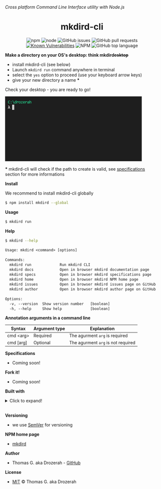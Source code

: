 _Cross platform Command Line Interface utility with Node.js_
<h1 align="center" style="border:none !important;">
  mkdird-cli
</h1>

<div align="center">

![npm](https://img.shields.io/npm/v/mkdird.svg?style=flat-square) ![node](https://img.shields.io/node/v/mkdird.svg?style=flat-square) ![GitHub issues](https://img.shields.io/github/issues/drozerah/mkdird-cli.svg?style=flat-square) ![GitHub pull requests](https://img.shields.io/github/issues-pr/drozerah/mkdird-cli.svg?style=flat-square) [![Known Vulnerabilities](https://snyk.io/test/github/Drozerah/mkdird-cli/badge.svg?style=flat-square)](https://snyk.io/test/github/Drozerah/mkdird-cli) ![NPM](https://img.shields.io/npm/l/mkdird.svg?style=flat-square) ![GitHub top language](https://img.shields.io/github/languages/top/drozerah/mkdird-cli.svg?style=flat-square) 

</div>

__Make a directory on your OS's desktop: think **mkdird**~~esktop~~__

- install mkdird-cli (see below)
- Launch `mkdird run` command anywhere in terminal
- select the `yes` option to proceed (use your keyboard arrow keys)
- give your new directory a name **\***

Check your desktop - you are ready to go!


![mkdird image](https://raw.githubusercontent.com/Drozerah/MyGitHubStorage/master/img/mkdird-cli/mkdird-cli.gif)

**\*** mkdird-cli will check if the path to create is valid, see [specifications](#specs) section for more informations

__Install__

We recommend to install mkdird-cli globally 
````bash
$ npm install mkdird --global
````

__Usage__

````bash
$ mkdird run
````
__Help__

````bash
$ mkdird --help
````

````
Usage: mkdird <command> [options]

Commands:
  mkdird run             Run mkdird CLI
  mkdird docs            Open in browser mkdird documentation page
  mkdird specs           Open in browser mkdird specifications page
  mkdird home            Open in browser mkdird NPM home page
  mkdird issues          Open in browser mkdird issues page on GitHub
  mkdird author          Open in browser mkdird author page on GitHub

Options:
  -v, --version  Show version number   [boolean]
  -h, --help     Show help             [boolean]

````

__Annotation arguments in a command line__

Syntax | Argument type | Explanation |
------------ | ------------- | ------------- 
cmd \<arg> | Required | The agurment `arg` is required  |
cmd [arg] | Optional | The agurment `arg` is not required  |



__Specifications__<a name="specs"></a>

- Coming soon!

__Fork it!__

- Coming soon!

__Built with__
<details>

  <summary>Click to expand!</summary>

- [chalk](https://www.npmjs.com/package/chalk#readme)
- [inquirer](https://github.com/SBoudrias/Inquirer.js#readme)
- [open](https://github.com/sindresorhus/open/#readme)
- [yargs](https://yargs.js.org/)
- [update-check](https://www.npmjs.com/package/update-check)
- [Node.js](https://nodejs.org/en/)
- [NPM](https://www.npmjs.com/)
- [Visual Studio Code](https://code.visualstudio.com/)


</details>
<br>

__Versioning__

- we use [SemVer](http://semver.org/) for versioning

__NPM home page__

- [mkdird](https://www.npmjs.com/package/mkdird)

__Author__

- Thomas G. aka Drozerah - [GitHub](https://github.com/Drozerah)

__License__

- [MIT](https://github.com/Drozerah/mkdird-cli/blob/master/LICENSE) © Thomas G. aka Drozerah